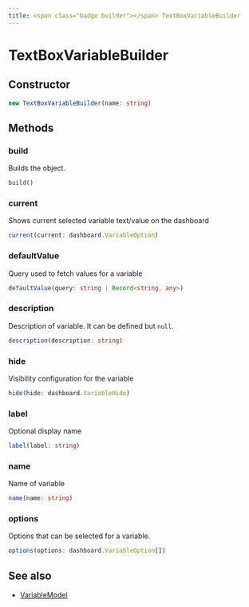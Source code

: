 ```yaml
---
title: <span class="badge builder"></span> TextBoxVariableBuilder
---
```

# <span class="badge builder"></span> TextBoxVariableBuilder

## Constructor

```typescript
new TextBoxVariableBuilder(name: string)
```
## Methods

### <span class="badge object-method"></span> build

Builds the object.

```typescript
build()
```

### <span class="badge object-method"></span> current

Shows current selected variable text/value on the dashboard

```typescript
current(current: dashboard.VariableOption)
```

### <span class="badge object-method"></span> defaultValue

Query used to fetch values for a variable

```typescript
defaultValue(query: string | Record<string, any>)
```

### <span class="badge object-method"></span> description

Description of variable. It can be defined but `null`.

```typescript
description(description: string)
```

### <span class="badge object-method"></span> hide

Visibility configuration for the variable

```typescript
hide(hide: dashboard.VariableHide)
```

### <span class="badge object-method"></span> label

Optional display name

```typescript
label(label: string)
```

### <span class="badge object-method"></span> name

Name of variable

```typescript
name(name: string)
```

### <span class="badge object-method"></span> options

Options that can be selected for a variable.

```typescript
options(options: dashboard.VariableOption[])
```

## See also

 * <span class="badge object-type-interface"></span> [VariableModel](./object-VariableModel.md)
